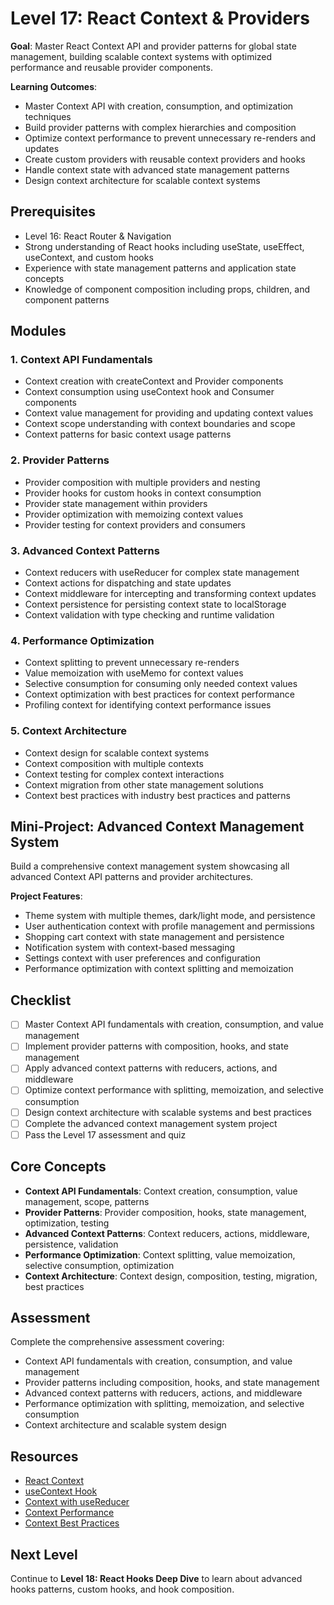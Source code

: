 # Level 17: React Context & Providers

**Goal**: Master React Context API and provider patterns for global state management, building scalable context systems with optimized performance and reusable provider components.

**Learning Outcomes**:
- Master Context API with creation, consumption, and optimization techniques
- Build provider patterns with complex hierarchies and composition
- Optimize context performance to prevent unnecessary re-renders and updates
- Create custom providers with reusable context providers and hooks
- Handle context state with advanced state management patterns
- Design context architecture for scalable context systems

## Prerequisites
- Level 16: React Router & Navigation
- Strong understanding of React hooks including useState, useEffect, useContext, and custom hooks
- Experience with state management patterns and application state concepts
- Knowledge of component composition including props, children, and component patterns

## Modules

### 1. Context API Fundamentals
- Context creation with createContext and Provider components
- Context consumption using useContext hook and Consumer components
- Context value management for providing and updating context values
- Context scope understanding with context boundaries and scope
- Context patterns for basic context usage patterns

### 2. Provider Patterns
- Provider composition with multiple providers and nesting
- Provider hooks for custom hooks in context consumption
- Provider state management within providers
- Provider optimization with memoizing context values
- Provider testing for context providers and consumers

### 3. Advanced Context Patterns
- Context reducers with useReducer for complex state management
- Context actions for dispatching and state updates
- Context middleware for intercepting and transforming context updates
- Context persistence for persisting context state to localStorage
- Context validation with type checking and runtime validation

### 4. Performance Optimization
- Context splitting to prevent unnecessary re-renders
- Value memoization with useMemo for context values
- Selective consumption for consuming only needed context values
- Context optimization with best practices for context performance
- Profiling context for identifying context performance issues

### 5. Context Architecture
- Context design for scalable context systems
- Context composition with multiple contexts
- Context testing for complex context interactions
- Context migration from other state management solutions
- Context best practices with industry best practices and patterns

## Mini-Project: Advanced Context Management System
Build a comprehensive context management system showcasing all advanced Context API patterns and provider architectures.

**Project Features**:
- Theme system with multiple themes, dark/light mode, and persistence
- User authentication context with profile management and permissions
- Shopping cart context with state management and persistence
- Notification system with context-based messaging
- Settings context with user preferences and configuration
- Performance optimization with context splitting and memoization

## Checklist
- [ ] Master Context API fundamentals with creation, consumption, and value management
- [ ] Implement provider patterns with composition, hooks, and state management
- [ ] Apply advanced context patterns with reducers, actions, and middleware
- [ ] Optimize context performance with splitting, memoization, and selective consumption
- [ ] Design context architecture with scalable systems and best practices
- [ ] Complete the advanced context management system project
- [ ] Pass the Level 17 assessment and quiz

## Core Concepts
- **Context API Fundamentals**: Context creation, consumption, value management, scope, patterns
- **Provider Patterns**: Provider composition, hooks, state management, optimization, testing
- **Advanced Context Patterns**: Context reducers, actions, middleware, persistence, validation
- **Performance Optimization**: Context splitting, value memoization, selective consumption, optimization
- **Context Architecture**: Context design, composition, testing, migration, best practices

## Assessment
Complete the comprehensive assessment covering:
- Context API fundamentals with creation, consumption, and value management
- Provider patterns including composition, hooks, and state management
- Advanced context patterns with reducers, actions, and middleware
- Performance optimization with splitting, memoization, and selective consumption
- Context architecture and scalable system design

## Resources
- [React Context](https://reactjs.org/docs/context.html)
- [useContext Hook](https://reactjs.org/docs/hooks-reference.html#usecontext)
- [Context with useReducer](https://reactjs.org/docs/hooks-reference.html#usereducer)
- [Context Performance](https://kentcdodds.com/blog/how-to-use-react-context-effectively)
- [Context Best Practices](https://kentcdodds.com/blog/compound-components-with-react-hooks)

## Next Level
Continue to **Level 18: React Hooks Deep Dive** to learn about advanced hooks patterns, custom hooks, and hook composition.
